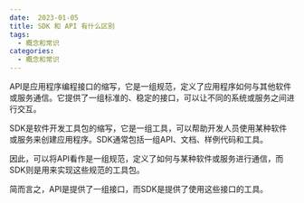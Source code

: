 ```yaml
---
date:  2023-01-05
title: SDK 和 API 有什么区别
tags: 
  - 概念和常识
categories:
  - 概念和常识
---
```


API是应用程序编程接口的缩写，它是一组规范，定义了应用程序如何与其他软件或服务通信。它提供了一组标准的、稳定的接口，可以让不同的系统或服务之间进行交互。

SDK是软件开发工具包的缩写，它是一组工具，可以帮助开发人员使用某种软件或服务来创建应用程序。SDK通常包括一组API、文档、样例代码和工具。

因此，可以将API看作是一组规范，定义了如何与某种软件或服务进行通信，而SDK则是用来实现这些规范的工具包。

简而言之，API是提供了一组接口，而SDK是提供了使用这些接口的工具。
